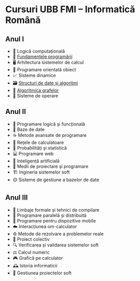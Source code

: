 # Cursuri UBB FMI – Informatică Română

## Anul I
- 🎲 Logică computațională
- 🐍 [Fundamentele programării](https://github.com/karinakentsch19/UBB-FMI-Informatica/tree/4c213dd50242fb72027eb9f8c846abeddcf5e96b/ANUL%201/FUNDAMENTELE%20PROGRAMARII)
- 🖥️ Arhitectura sistemelor de calcul
- 🔧 Programare orientată obiect
- 📈 Sisteme dinamice
- 🗃️ [Structuri de date și algoritmi](./Anul%201/STRUCTURI%20DE%20DATE%20SI%20ALGORITMI/)
- 🚀 [Algoritmica grafelor](./Anul%201/ALGORITMICA%20GRAFELOR/)
- 🐧 Sisteme de operare

## Anul II
- 🦉 Programare logică și funcțională
- 💾 Baze de date
- ☕ Metode avansate de programare
- 📡 Rețele de calculatoare
- 🎲 Probabilități și statistică
- 💻 Programare web
- 🤖 Inteligență artificială
- 🧰 Medii de proiectare și programare
- 🏗️ Ingineria sistemelor soft
- 🟡 Sisteme de gestiune a bazelor de date

## Anul III
- 🧪 Limbaje formale și tehnici de compilare
- 🔗 Programare paralelă și distribuită
- 📱 Programare pentru dispozitive mobile
- ☁️ Interacțiunea om-calculator
- ⚙️ Metode de rezolvare a problemelor reale
- 🤝 Proiect colectiv
- 🔍 Verificarea și validarea sistemelor soft
- ⚖️ Calcul numeric
- 🎮 Grafică pe calculator
- 🕰️ Istoria informaticii
- 🧠 Gestiunea proiectelor soft
